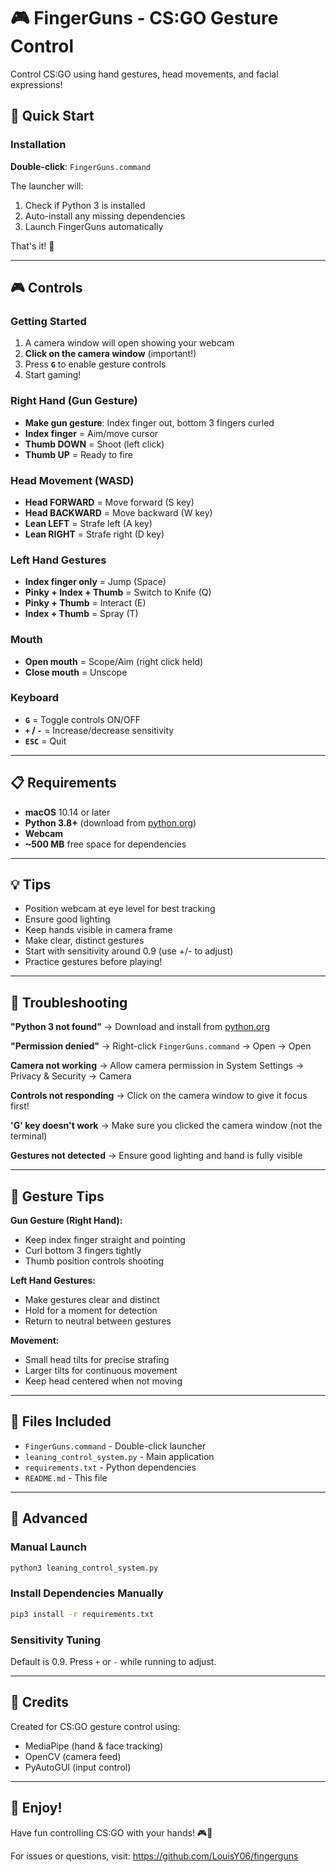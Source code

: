 # 🎮 FingerGuns - CS:GO Gesture Control

Control CS:GO using hand gestures, head movements, and facial expressions!

## 🚀 Quick Start

### Installation

**Double-click**: `FingerGuns.command`

The launcher will:
1. Check if Python 3 is installed
2. Auto-install any missing dependencies
3. Launch FingerGuns automatically

That's it! 🎉

---

## 🎮 Controls

### Getting Started
1. A camera window will open showing your webcam
2. **Click on the camera window** (important!)
3. Press **`G`** to enable gesture controls
4. Start gaming!

### Right Hand (Gun Gesture)
- **Make gun gesture**: Index finger out, bottom 3 fingers curled
- **Index finger** = Aim/move cursor
- **Thumb DOWN** = Shoot (left click)
- **Thumb UP** = Ready to fire

### Head Movement (WASD)
- **Head FORWARD** = Move forward (S key)
- **Head BACKWARD** = Move backward (W key)  
- **Lean LEFT** = Strafe left (A key)
- **Lean RIGHT** = Strafe right (D key)

### Left Hand Gestures
- **Index finger only** = Jump (Space)
- **Pinky + Index + Thumb** = Switch to Knife (Q)
- **Pinky + Thumb** = Interact (E)
- **Index + Thumb** = Spray (T)

### Mouth
- **Open mouth** = Scope/Aim (right click held)
- **Close mouth** = Unscope

### Keyboard
- **`G`** = Toggle controls ON/OFF
- **`+` / `-`** = Increase/decrease sensitivity
- **`ESC`** = Quit

---

## 📋 Requirements

- **macOS** 10.14 or later
- **Python 3.8+** (download from [python.org](https://www.python.org/downloads/))
- **Webcam**
- **~500 MB** free space for dependencies

---

## 💡 Tips

- Position webcam at eye level for best tracking
- Ensure good lighting
- Keep hands visible in camera frame
- Make clear, distinct gestures
- Start with sensitivity around 0.9 (use +/- to adjust)
- Practice gestures before playing!

---

## 🐛 Troubleshooting

**"Python 3 not found"**
→ Download and install from [python.org](https://www.python.org/downloads/)

**"Permission denied"**
→ Right-click `FingerGuns.command` → Open → Open

**Camera not working**
→ Allow camera permission in System Settings → Privacy & Security → Camera

**Controls not responding**
→ Click on the camera window to give it focus first!

**'G' key doesn't work**
→ Make sure you clicked the camera window (not the terminal)

**Gestures not detected**
→ Ensure good lighting and hand is fully visible

---

## 🎯 Gesture Tips

**Gun Gesture (Right Hand):**
- Keep index finger straight and pointing
- Curl bottom 3 fingers tightly
- Thumb position controls shooting

**Left Hand Gestures:**
- Make gestures clear and distinct
- Hold for a moment for detection
- Return to neutral between gestures

**Movement:**
- Small head tilts for precise strafing
- Larger tilts for continuous movement
- Keep head centered when not moving

---

## 📁 Files Included

- `FingerGuns.command` - Double-click launcher
- `leaning_control_system.py` - Main application
- `requirements.txt` - Python dependencies
- `README.md` - This file

---

## 🔧 Advanced

### Manual Launch
```bash
python3 leaning_control_system.py
```

### Install Dependencies Manually
```bash
pip3 install -r requirements.txt
```

### Sensitivity Tuning
Default is 0.9. Press `+` or `-` while running to adjust.

---

## 📝 Credits

Created for CS:GO gesture control using:
- MediaPipe (hand & face tracking)
- OpenCV (camera feed)
- PyAutoGUI (input control)

---

## 🎉 Enjoy!

Have fun controlling CS:GO with your hands! 🎮👋

For issues or questions, visit: https://github.com/LouisY06/fingerguns



